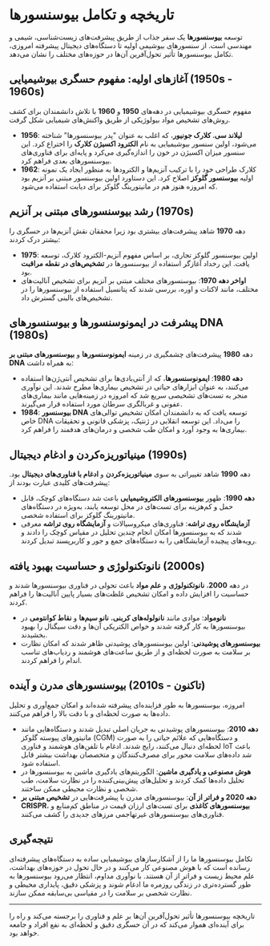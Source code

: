 # تاریخچه و تکامل بیوسنسورها

توسعه **بیوسنسورها** یک سفر جذاب از طریق پیشرفت‌های زیست‌شناسی، شیمی و مهندسی است. از سنسورهای بیوشیمی اولیه تا دستگاه‌های دیجیتال پیشرفته امروزی، تکامل بیوسنسورها تأثیر تحول‌آفرین آن‌ها در حوزه‌های مختلف را نشان می‌دهد.

## آغازهای اولیه: مفهوم حسگری بیوشیمیایی (1950s - 1960s)

مفهوم حسگری بیوشیمیایی در دهه‌های **1950** و **1960** با تلاش دانشمندان برای کشف روش‌های تشخیص مواد بیولوژیکی از طریق واکنش‌های شیمیایی شکل گرفت.

- **1956**: **لیلاند سی. کلارک جونیور**، که اغلب به عنوان "پدر بیوسنسورها" شناخته می‌شود، اولین سنسور بیوشیمیایی به نام **الکترود اکسیژن کلارک** را اختراع کرد. این سنسور میزان اکسیژن در خون را اندازه‌گیری می‌کرد و پایه‌ای برای فناوری‌های بیوسنسورهای بعدی فراهم کرد.
- **1962**: کلارک طراحی خود را با ترکیب آنزیم‌ها و الکترودها به منظور ایجاد یک نمونه اولیه **بیوسنسور گلوکز** اصلاح کرد. این دستاورد اولین بیوسنسور مبتنی بر آنزیم بود که امروزه هنوز هم در مانیتورینگ گلوکز برای دیابت استفاده می‌شود.

## رشد بیوسنسورهای مبتنی بر آنزیم (1970s)

دهه **1970** شاهد پیشرفت‌های بیشتری بود زیرا محققان نقش آنزیم‌ها در حسگری را بیشتر درک کردند:

- **1975**: اولین بیوسنسور گلوکز تجاری، بر اساس مفهوم آنزیم-الکترود کلارک، توسعه یافت. این رخداد آغازگر استفاده از بیوسنسورها در **تشخیص‌های در نقطه مراقبت** بود.
- **اواخر دهه 1970**: بیوسنسورهای مختلف مبتنی بر آنزیم برای تشخیص آنالیت‌های مختلف، مانند لاکتات و اوره، بررسی شدند که پتانسیل استفاده از بیوسنسورها را در تشخیص‌های بالینی گسترش داد.

## پیشرفت در ایمونوسنسورها و بیوسنسورهای DNA (1980s)

دهه **1980** پیشرفت‌های چشمگیری در زمینه **ایمونوسنسورها** و **بیوسنسورهای مبتنی بر DNA** به همراه داشت:

- **دهه 1980**: **ایمونوسنسورها**، که از آنتی‌بادی‌ها برای تشخیص آنتی‌ژن‌ها استفاده می‌کنند، به عنوان ابزارهای حیاتی در تشخیص بیماری‌ها مطرح شدند. این نوآوری منجر به تست‌های تشخیصی سریع شد که امروزه در زمینه‌هایی مانند بیماری‌های عفونی و غربالگری سرطان مورد استفاده قرار می‌گیرند.
- **1984**: **بیوسنسور DNA** توسعه یافت که به دانشمندان امکان تشخیص توالی‌های خاص DNA را می‌داد. این توسعه انقلابی در ژنتیک، پزشکی قانونی و تحقیقات بیماری‌ها به وجود آورد و امکان طب شخصی و درمان‌های هدفمند را فراهم کرد.

## مینیاتوریزه‌کردن و ادغام دیجیتال (1990s)

دهه **1990** شاهد تغییراتی به سوی **مینیاتوریزه‌کردن** و **ادغام با فناوری‌های دیجیتال** بود. پیشرفت‌های کلیدی عبارت بودند از:

- **دهه 1990**: ظهور **بیوسنسورهای الکتروشیمیایی** باعث شد دستگاه‌های کوچک، قابل حمل و کم‌هزینه برای تست‌های در محل توسعه یابند، به‌ویژه در دستگاه‌های مانیتورینگ گلوکز برای استفاده شخصی.
- **آزمایشگاه روی تراشه**: فناوری‌های میکروسیالات و **آزمایشگاه روی تراشه** معرفی شدند که به بیوسنسورها امکان انجام چندین تحلیل در مقیاس کوچک را دادند و رویه‌های پیچیده آزمایشگاهی را به دستگاه‌های جمع و جور و کاربرپسند تبدیل کردند.

## نانوتکنولوژی و حساسیت بهبود یافته (2000s)

در دهه **2000**، **نانوتکنولوژی** و **علم مواد** باعث تحولی در فناوری بیوسنسورها شدند و حساسیت را افزایش داده و امکان تشخیص غلظت‌های بسیار پایین آنالیت‌ها را فراهم کردند.

- **نانومواد**: موادی مانند **نانولوله‌های کربنی**، **نانو سیم‌ها** و **نقاط کوانتومی** در بیوسنسورها به کار گرفته شدند و خواص الکتریکی آن‌ها و دقت سیگنال را بهبود بخشیدند.
- **بیوسنسورهای پوشیدنی**: اولین بیوسنسورهای پوشیدنی ظاهر شدند که امکان نظارت بر سلامت به صورت لحظه‌ای و از طریق ساعت‌های هوشمند و ردیاب‌های تناسب اندام را فراهم کردند.

## بیوسنسورهای مدرن و آینده (2010s - تاکنون)

امروزه، بیوسنسورها به طور فزاینده‌ای پیشرفته شده‌اند و امکان جمع‌آوری و تحلیل داده‌ها به صورت لحظه‌ای و با دقت بالا را فراهم می‌کنند.

- **دهه 2010**: بیوسنسورهای پوشیدنی به جریان اصلی تبدیل شدند و دستگاه‌هایی مانند مانیتورهای پیوسته گلوکز (CGM) و دستگاه‌هایی که علائم حیاتی را به صورت لحظه‌ای دنبال می‌کنند، رایج شدند. ادغام با تلفن‌های هوشمند و فناوری IoT باعث شد داده‌های سلامت محور برای مصرف‌کنندگان و متخصصان بهداشت بیشتر قابل استفاده شود.
- **هوش مصنوعی و یادگیری ماشین**: الگوریتم‌های یادگیری ماشین به بیوسنسورها در تحلیل داده‌ها کمک کردند و تحلیل‌های پیش‌بینی‌کننده را در نظارت سلامت، طب شخصی و نظارت محیطی ممکن ساختند.
- **دهه 2020 و فراتر از آن**: بیوسنسورهای مدرن با پیشرفت‌هایی در **تشخیص مبتنی بر CRISPR**، **بیوسنسورهای کاغذی** برای تست‌های ارزان قیمت در مناطق کم‌منابع و فناوری‌های بیوسنسورهای غیرتهاجمی مرزهای جدیدی را کشف می‌کنند.

## نتیجه‌گیری

تکامل بیوسنسورها ما را از آشکارسازهای بیوشیمیایی ساده به دستگاه‌های پیشرفته‌ای رسانده است که با هوش مصنوعی کار می‌کنند و در حال تحول در حوزه‌های بهداشت، علم محیط زیست و فراتر از آن هستند. با نوآوری مداوم، انتظار می‌رود بیوسنسورها به طور گسترده‌تری در زندگی روزمره ما ادغام شوند و پزشکی دقیق، پایداری محیطی و نظارت شخصی بر سلامت را در مقیاسی بی‌سابقه ممکن سازند.

---

تاریخچه بیوسنسورها تأثیر تحول‌آفرین آن‌ها بر علم و فناوری را برجسته می‌کند و راه را برای آینده‌ای هموار می‌کند که در آن حسگری دقیق و لحظه‌ای به نفع افراد و جامعه خواهد بود.
